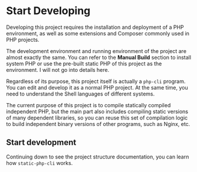 # Start Developing

Developing this project requires the installation and deployment of a PHP environment, 
as well as some extensions and Composer commonly used in PHP projects.

The development environment and running environment of the project are almost exactly the same. 
You can refer to the **Manual Build** section to install system PHP or use the pre-built static PHP of this project as the environment. 
I will not go into details here.

Regardless of its purpose, this project itself is actually a `php-cli` program. You can edit and develop it as a normal PHP project. 
At the same time, you need to understand the Shell languages of different systems.

The current purpose of this project is to compile statically compiled independent PHP, 
but the main part also includes compiling static versions of many dependent libraries, 
so you can reuse this set of compilation logic to build independent binary versions of other programs, such as Nginx, etc.

## Start development

Continuing down to see the project structure documentation, you can learn how `static-php-cli` works.
